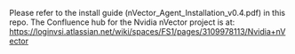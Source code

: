 Please refer to the install guide (nVector_Agent_Installation_v0.4.pdf) in this repo. 
The Confluence hub for the Nvidia nVector project is at: https://loginvsi.atlassian.net/wiki/spaces/FS1/pages/3109978113/Nvidia+nVector 